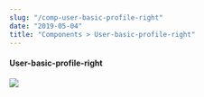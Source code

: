 ```yaml
---
slug: "/comp-user-basic-profile-right"
date: "2019-05-04"
title: "Components > User-basic-profile-right"
---
```


<!-- CSS only -->
<link href="https://cdn.jsdelivr.net/npm/bootstrap@5.1.3/dist/css/bootstrap.min.css" rel="stylesheet" integrity="sha384-1BmE4kWBq78iYhFldvKuhfTAU6auU8tT94WrHftjDbrCEXSU1oBoqyl2QvZ6jIW3" crossorigin="anonymous">
<link rel="stylesheet" href="../../../../../../../raaghu/src/assets/css/style-elements.css">
<link rel="stylesheet" href="../../../../../../../raaghu/src/assets/css/main.css">

#### User-basic-profile-right
 <section class="py-5">
        <div class="ps-5">
            <img src="\images\under-construction.png" class="img-fluid ps-5">
        </div>
  </section>